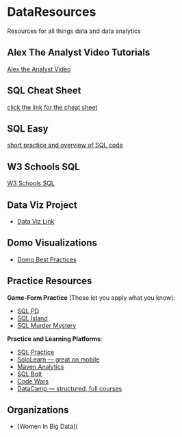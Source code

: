 # DataResources
Resources for all things data and data analytics
## Alex The Analyst Video Tutorials
[Alex the Analyst Video](https://www.youtube.com/watch?v=PSNXoAs2FtQ&t=22498s)
## SQL Cheat Sheet
[click the link for the cheat sheet](https://www.thedataschool.com.au/kieran-adair/sql-the-only-sql-cheat-sheet-you-will-ever-need/)
## SQL Easy
[short practice and overview of SQL code](https://www.sql-easy.com)
## W3 Schools SQL
[W3 Schools SQL](https://www.w3schools.com/sql)
## Data Viz Project
- [Data Viz Link](https://datavizproject.com/)

## Domo Visualizations
- [Domo Best Practices](https://domo-support.domo.com/s/article/360042935294?language=en_US)

## Practice Resources

**Game-Form Practice** (These let you apply what you know):
- [SQL PD](https://sqlpd.com/)
- [SQL Island](https://sql-island.informatik.uni-kl.de/)
- [SQL Murder Mystery](https://mystery.knightlab.com/)

**Practice and Learning Platforms**:
- [SQL Practice](https://www.sql-practice.com/)
- [SoloLearn — great on mobile](https://www.sololearn.com/en/)
- [Maven Analytics](https://mavenanalytics.io/)
- [SQL Bolt](https://sqlbolt.com/)
- [Code Wars](https://www.codewars.com/)
- [DataCamp — structured, full courses](https://www.datacamp.com/)

## Organizations
- [Women In Big Data](
